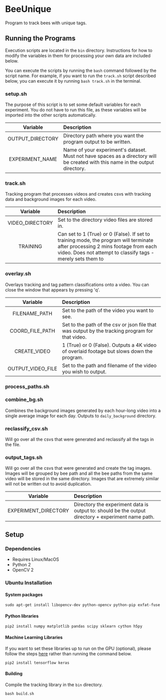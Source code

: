 # BeeUnique
Program to track bees with unique tags.

## Running the Programs
Execution scripts are located in the `bin` directory. Instructions for how to modify the variables in them for processing your own data are included below.

You can execute the scripts by running the `bash` command followed by the script name. For example, if you want to run the `track.sh` script described below, you can execute it by running `bash track.sh` in the terminal.

### setup.sh
The purpose of this script is to set some default variables for each experiment. You do not have to run this file, as these variables will be imported into the other scripts automatically.

|Variable|Description|
|:-:|:-|
|OUTPUT_DIRECTORY|Directory path where you want the program output to be written.|
|EXPERIMENT_NAME|Name of your experiment's dataset. Must not have spaces as a directory will be created with this name in the output directory.|

### track.sh
Tracking program that processes videos and creates csvs with tracking data and background images for each video.

|Variable|Description|
|:-:|:-|
|VIDEO_DIRECTORY|Set to the directory video files are stored in.|
|TRAINING| Can set to 1 (True) or 0 (False). If set to training mode, the program will terminate after processing 2 mins footage from each video. Does not attempt to classify tags - merely sets them to

### overlay.sh
Overlays tracking and tag pattern classifications onto a video. You can close the window that appears by pressing 'q'.

|Variable|Description|
| :-: |:-|
|FILENAME_PATH|Set to the path of the video you want to see.|
|COORD_FILE_PATH|Set to the path of the csv or json file that was output by the tracking program for that video.|
|CREATE_VIDEO|1 (True) or 0 (False). Outputs a 4K video of overlaid footage but slows down the program.|
|OUTPUT_VIDEO_FILE|Set to the path and filename of the video you wish to output.|

### process_paths.sh


### combine_bg.sh
Combines the background images generated by each hour-long video into a single average image for each day. Outputs to `daily_background` directory.

### reclassify_csv.sh
Will go over all the csvs that were generated and reclassify all the tags in the file.

### output_tags.sh
Will go over all the csvs that were generated and create the tag images. Images will be grouped by bee path and all the bee paths from the same video will be stored in the same directory. Images that are extremely similar will not be written out to avoid duplication.

|Variable|Description|
|:-:|:-|
|EXPERIMENT_DIRECTORY|Directory the experiment data is output to: should be the output directory + experiment name path.|

## Setup

### Dependencies
- Requires Linux/MacOS
- Python 2
- OpenCV 2

### Ubuntu Installation

#### System packages
`sudo apt-get install libopencv-dev python-opencv python-pip exfat-fuse`

#### Python libraries
`pip2 install numpy matplotlib pandas scipy sklearn cython h5py`

#### Machine Learning Libraries

If you want to set these libraries up to run on the GPU (optional), please follow the steps [here](https://gist.github.com/jackbrucesimpson/854b76ec1a3005af3377f7b22fda1f13) rather than running the command below.

`pip2 install tensorflow keras`

#### Building

Compile the tracking library in the `bin` directory.

`bash build.sh`
